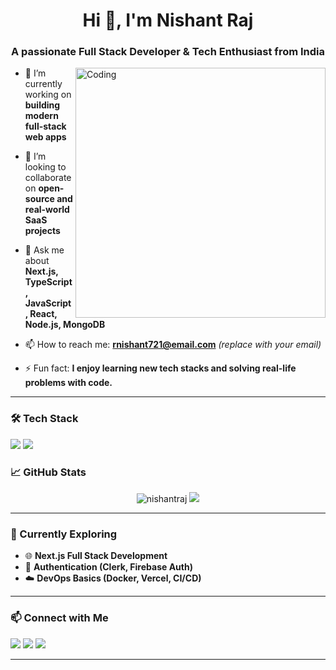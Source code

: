 <h1 align="center">Hi 👋, I'm Nishant Raj</h1>
<h3 align="center">A passionate Full Stack Developer & Tech Enthusiast from India</h3>

<img align="right" alt="Coding" width="400" src="https://cdn.dribbble.com/users/1162077/screenshots/3848914/media/320984a9ca58b3c73274c9259ecf6de8.gif" />

- 🔭 I’m currently working on **building modern full-stack web apps**

- 👯 I’m looking to collaborate on **open-source and real-world SaaS projects**

- 💬 Ask me about **Next.js, TypeScript, JavaScript, React, Node.js, MongoDB**

- 📫 How to reach me: **rnishant721@email.com** *(replace with your email)*

- ⚡ Fun fact: **I enjoy learning new tech stacks and solving real-life problems with code.**

---

### 🛠️ Tech Stack
<p align="left">
  <img src="https://skillicons.dev/icons?i=js,ts,react,next,nodejs,express,prisma,postgres,mongodb,mysql,tailwind,html,css,git,github,vscode,vercel,docker,postman,aws" />
  <img src="https://img.shields.io/badge/LINX-Workflow_Automation-orange?style=for-the-badge&logo=data:image/svg+xml;base64,&logoColor=white" />
</p

---

### 📈 GitHub Stats

<p align="center">
  <img src="https://github-readme-stats.vercel.app/api?username=NishantRaj278&show_icons=true&theme=radical" alt="nishantraj" />
  <img src="https://github-readme-stats.vercel.app/api/top-langs/?username=NishantRaj278&layout=compact&theme=radical" />
</p>

---

### 🧠 Currently Exploring

- 🌐 **Next.js Full Stack Development**
- 🔐 **Authentication (Clerk, Firebase Auth)**
- ☁️ **DevOps Basics (Docker, Vercel, CI/CD)**

---

### 📫 Connect with Me

<p align="left">
  <a href="https://www.linkedin.com/in/nishantraj1234" target="_blank"><img src="https://img.shields.io/badge/LinkedIn-blue?style=for-the-badge&logo=linkedin" /></a>
  <a href="mailto:rnishant721@email.com"><img src="https://img.shields.io/badge/Gmail-red?style=for-the-badge&logo=gmail&logoColor=white" /></a>
  <a href="https://github.com/NishantRaj278"><img src="https://img.shields.io/badge/GitHub-black?style=for-the-badge&logo=github&logoColor=white" /></a>
</p>

---

<!-- Add any featured projects or blogs here if you want -->

<!-- Optionally, add contribution graph -->
<!--
![GitHub Activity Graph](https://github-readme-activity-graph.cyclic.app/graph?username=nishantraj&theme=react-dark)
-->
